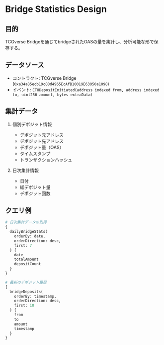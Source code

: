 # Bridge Statistics Design

## 目的
TCGverse Bridgeを通じてbridgeされたOASの量を集計し、分析可能な形で保存する。

## データソース
- コントラクト: TCGverse Bridge (`0xa34a85ecb19c88d4965EcAfB10019E63050a1098`)
- イベント: `ETHDepositInitiated(address indexed from, address indexed to, uint256 amount, bytes extraData)`

## 集計データ
1. 個別デポジット情報
   - デポジット元アドレス
   - デポジット先アドレス
   - デポジット量（OAS）
   - タイムスタンプ
   - トランザクションハッシュ

2. 日次集計情報
   - 日付
   - 総デポジット量
   - デポジット回数

## クエリ例
```graphql
# 日次集計データの取得
{
  dailyBridgeStats(
    orderBy: date,
    orderDirection: desc,
    first: 7
  ) {
    date
    totalAmount
    depositCount
  }
}

# 最新のデポジット履歴
{
  bridgeDeposits(
    orderBy: timestamp,
    orderDirection: desc,
    first: 10
  ) {
    from
    to
    amount
    timestamp
  }
}
``` 
